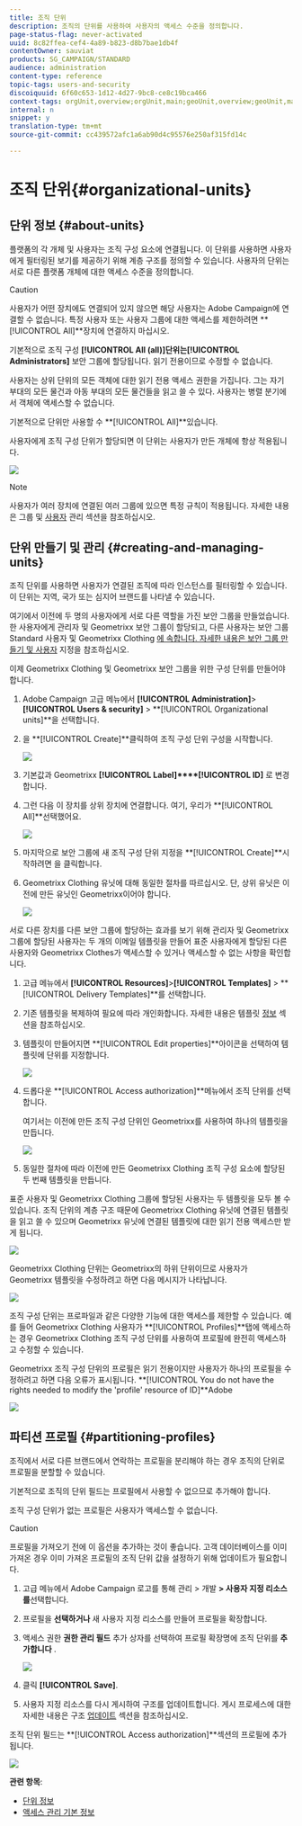 ```yaml
---
title: 조직 단위
description: 조직의 단위를 사용하여 사용자의 액세스 수준을 정의합니다.
page-status-flag: never-activated
uuid: 8c82ffea-cef4-4a89-b823-d8b7bae1db4f
contentOwner: sauviat
products: SG_CAMPAIGN/STANDARD
audience: administration
content-type: reference
topic-tags: users-and-security
discoiquuid: 6f60c653-1d12-4d27-9bc8-ce8c19bca466
context-tags: orgUnit,overview;orgUnit,main;geoUnit,overview;geoUnit,main
internal: n
snippet: y
translation-type: tm+mt
source-git-commit: cc439572afc1a6ab90d4c95576e250af315fd14c

---
```



# 조직 단위{#organizational-units}

## 단위 정보 {#about-units}

플랫폼의 각 개체 및 사용자는 조직 구성 요소에 연결됩니다. 이 단위를 사용하면 사용자에게 필터링된 보기를 제공하기 위해 계층 구조를 정의할 수 있습니다. 사용자의 단위는 서로 다른 플랫폼 개체에 대한 액세스 수준을 정의합니다.

>[!CAUTION]
>
>사용자가 어떤 장치에도 연결되어 있지 않으면 해당 사용자는 Adobe Campaign에 연결할 수 없습니다. 특정 사용자 또는 사용자 그룹에 대한 액세스를 제한하려면 **[!UICONTROL All]**장치에 연결하지 마십시오.
>
>기본적으로 조직 구성 **[!UICONTROL All (all)]**단위는**[!UICONTROL Administrators]** 보안 그룹에 할당됩니다. 읽기 전용이므로 수정할 수 없습니다.

사용자는 상위 단위의 모든 객체에 대한 읽기 전용 액세스 권한을 가집니다. 그는 자기 부대의 모든 물건과 아동 부대의 모든 물건들을 읽고 쓸 수 있다. 사용자는 병렬 분기에서 객체에 액세스할 수 없습니다.

기본적으로 단위만 사용할 수 **[!UICONTROL All]**있습니다.

사용자에게 조직 구성 단위가 할당되면 이 단위는 사용자가 만든 개체에 항상 적용됩니다.

![](assets/user_management_2.png)

>[!NOTE]
>
>사용자가 여러 장치에 연결된 여러 그룹에 있으면 특정 규칙이 적용됩니다. 자세한 내용은 그룹 및 [사용자](../../administration/using/managing-groups-and-users.md) 관리 섹션을 참조하십시오.

## 단위 만들기 및 관리 {#creating-and-managing-units}

조직 단위를 사용하면 사용자가 연결된 조직에 따라 인스턴스를 필터링할 수 있습니다. 이 단위는 지역, 국가 또는 심지어 브랜드를 나타낼 수 있습니다.

여기에서 이전에 두 명의 사용자에게 서로 다른 역할을 가진 보안 그룹을 만들었습니다.한 사용자에게 관리자 및 Geometrixx 보안 그룹이 할당되고, 다른 사용자는 보안 그룹 Standard 사용자 및 Geometrixx Clothing [에 속합니다. 자세한 내용은 보안 그룹 만들기 및 사용자](../../administration/using/managing-groups-and-users.md#creating-a-security-group-and-assigning-users) 지정을 참조하십시오.

이제 Geometrixx Clothing 및 Geometrixx 보안 그룹을 위한 구성 단위를 만들어야 합니다.

1. Adobe Campaign 고급 메뉴에서 **[!UICONTROL Administration]**>**[!UICONTROL Users & security]** > **[!UICONTROL Organizational units]**을 선택합니다.
1. 을 **[!UICONTROL Create]**클릭하여 조직 구성 단위 구성을 시작합니다.

   ![](assets/manage_units_1.png)

1. 기본값과 Geometrixx **[!UICONTROL Label]****[!UICONTROL ID]** 로 변경합니다.
1. 그런 다음 이 장치를 상위 장치에 연결합니다. 여기, 우리가 **[!UICONTROL All]**선택했어요.

   ![](assets/manage_units_2.png)

1. 마지막으로 보안 그룹에 새 조직 구성 단위 지정을 **[!UICONTROL Create]**시작하려면 을 클릭합니다.
1. Geometrixx Clothing 유닛에 대해 동일한 절차를 따르십시오. 단, 상위 유닛은 이전에 만든 유닛인 Geometrixx이어야 합니다.

   ![](assets/manage_units_3.png)

서로 다른 장치를 다른 보안 그룹에 할당하는 효과를 보기 위해 관리자 및 Geometrixx 그룹에 할당된 사용자는 두 개의 이메일 템플릿을 만들어 표준 사용자에게 할당된 다른 사용자와 Geometrixx Clothes가 액세스할 수 있거나 액세스할 수 없는 사항을 확인합니다.

1. 고급 메뉴에서 **[!UICONTROL Resources]**>**[!UICONTROL Templates]** > **[!UICONTROL Delivery Templates]**를 선택합니다.
1. 기존 템플릿을 복제하여 필요에 따라 개인화합니다. 자세한 내용은 템플릿 [정보](../../start/using/marketing-activity-templates.md) 섹션을 참조하십시오.
1. 템플릿이 만들어지면 **[!UICONTROL Edit properties]**아이콘을 선택하여 템플릿에 단위를 지정합니다.

   ![](assets/manage_units_6.png)

1. 드롭다운 **[!UICONTROL Access authorization]**메뉴에서 조직 단위를 선택합니다.

   여기서는 이전에 만든 조직 구성 단위인 Geometrixx를 사용하여 하나의 템플릿을 만듭니다.

   ![](assets/manage_units_5.png)

1. 동일한 절차에 따라 이전에 만든 Geometrixx Clothing 조직 구성 요소에 할당된 두 번째 템플릿을 만듭니다.

표준 사용자 및 Geometrixx Clothing 그룹에 할당된 사용자는 두 템플릿을 모두 볼 수 있습니다. 조직 단위의 계층 구조 때문에 Geometrixx Clothing 유닛에 연결된 템플릿을 읽고 쓸 수 있으며 Geometrixx 유닛에 연결된 템플릿에 대한 읽기 전용 액세스만 받게 됩니다.

![](assets/manage_units_7.png)

Geometrixx Clothing 단위는 Geometrixx의 하위 단위이므로 사용자가 Geometrixx 템플릿을 수정하려고 하면 다음 메시지가 나타납니다.

![](assets/manage_units_8.png)

조직 구성 단위는 프로파일과 같은 다양한 기능에 대한 액세스를 제한할 수 있습니다. 예를 들어 Geometrixx Clothing 사용자가 **[!UICONTROL Profiles]**탭에 액세스하는 경우 Geometrixx Clothing 조직 구성 단위를 사용하여 프로필에 완전히 액세스하고 수정할 수 있습니다.

Geometrixx 조직 구성 단위의 프로필은 읽기 전용이지만 사용자가 하나의 프로필을 수정하려고 하면 다음 오류가 표시됩니다. **[!UICONTROL You do not have the rights needed to modify the 'profile' resource of ID]**Adobe

![](assets/manage_units_10.png)

## 파티션 프로필 {#partitioning-profiles}

조직에서 서로 다른 브랜드에서 연락하는 프로필을 분리해야 하는 경우 조직의 단위로 프로필을 분할할 수 있습니다.

기본적으로 조직의 단위 필드는 프로필에서 사용할 수 없으므로 추가해야 합니다.

조직 구성 단위가 없는 프로필은 사용자가 액세스할 수 없습니다.

>[!CAUTION]
>
>프로필을 가져오기 전에 이 옵션을 추가하는 것이 좋습니다. 고객 데이터베이스를 이미 가져온 경우 이미 가져온 프로필의 조직 단위 값을 설정하기 위해 업데이트가 필요합니다.

1. 고급 메뉴에서 Adobe Campaign 로고를 통해 관리 > 개발 **> 사용자 지정 리소스를**&#x200B;선택합니다.
1. 프로필을 **선택하거나** 새 사용자 지정 리소스를 만들어 프로필을 확장합니다.
1. 액세스 권한 **권한 관리 필드** 추가 상자를 선택하여 프로필 확장명에 조직 단위를 **추가합니다** .

   ![](assets/user_management_9.png)

1. 클릭 **[!UICONTROL Save]**.
1. 사용자 지정 리소스를 다시 게시하여 구조를 업데이트합니다. 게시 프로세스에 대한 자세한 내용은 구조 [업데이트](../../developing/using/data-model-concepts.md) 섹션을 참조하십시오.

조직 단위 필드는 **[!UICONTROL Access authorization]**섹션의 프로필에 추가됩니다.

![](assets/user_management_10.png)

**관련 항목**:

* [단위 정보](../../administration/using/organizational-units.md#about-units)
* [액세스 관리 기본 정보](../../administration/using/about-access-management.md)

